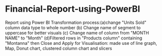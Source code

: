 # Financial-Report-using-PowerBI
Report  using Power BI
Transformation process:(a)change "Units Sold" column data type to whole number 
(b) Change name of segment to uppercase for better visuals 
(c) Change name of column from "MONTH NAME" to "Month" 
(d)Filtered rows in "Products column" containing "Montanna" then Close and Apply
for Visualisation: made use of line graph, Map, Donut chart, clustered column chart and  slicers
